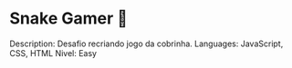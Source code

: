 # Snake Gamer 🐍

Description: Desafio recriando jogo da cobrinha.
Languages: JavaScript, CSS, HTML
Nivel: Easy
